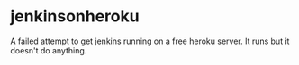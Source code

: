 # jenkinsonheroku

A failed attempt to get jenkins running on a free heroku server. It runs but it doesn't do anything.
